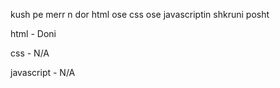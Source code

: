 kush pe merr n dor html ose css ose javascriptin shkruni posht



html - Doni

css - N/A

javascript - N/A
